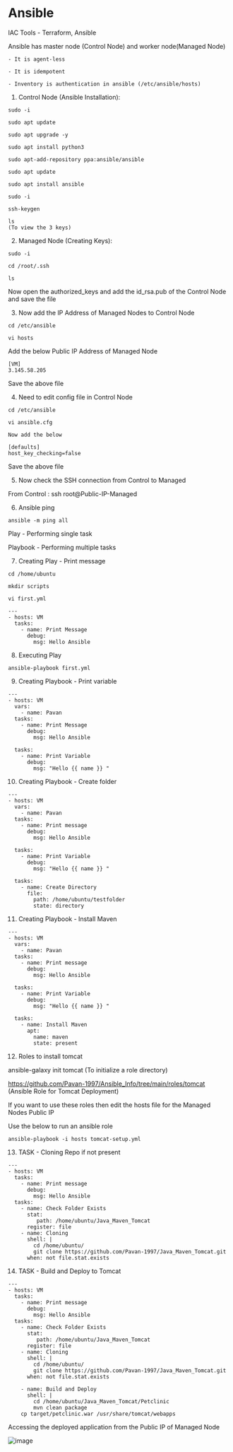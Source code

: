 # Ansible  
              
IAC Tools - Terraform, Ansible      
    
Ansible has master node (Control Node) and worker node(Managed Node)

```  
- It is agent-less 

- It is idempotent

- Inventory is authentication in ansible (/etc/ansible/hosts)
```

1. Control Node (Ansible Installation):
```
sudo -i 

sudo apt update

sudo apt upgrade -y

sudo apt install python3

sudo apt-add-repository ppa:ansible/ansible

sudo apt update

sudo apt install ansible
```
```
sudo -i

ssh-keygen

ls
(To view the 3 keys)
```

2. Managed Node (Creating Keys):
```
sudo -i

cd /root/.ssh

ls
```
Now open the authorized_keys and add the id_rsa.pub of the Control Node and save the file


3. Now add the IP Address of Managed Nodes to Control Node
```
cd /etc/ansible

vi hosts
```
Add the below Public IP Address of Managed Node
```
[VM]
3.145.58.205
```
Save the above file


4. Need to edit config file in Control Node
```
cd /etc/ansible

vi ansible.cfg
```
```
Now add the below 

[defaults]
host_key_checking=false
```
Save the above file


5. Now check the SSH connection from Control to Managed

From Control : ssh root@Public-IP-Managed


6. Ansible ping 
```
ansible -m ping all

```
Play - Performing single task

Playbook - Performing multiple tasks


7. Creating Play - Print message
```
cd /home/ubuntu

mkdir scripts

vi first.yml
```
```
---
- hosts: VM
  tasks:
    - name: Print Message
      debug:
        msg: Hello Ansible
```
8. Executing Play
```
ansible-playbook first.yml

```

9. Creating Playbook - Print variable
```
---
- hosts: VM
  vars:
    - name: Pavan
  tasks:
    - name: Print Message
      debug:
        msg: Hello Ansible

  tasks:
    - name: Print Variable
      debug:
        msg: "Hello {{ name }} "

```
10.  Creating Playbook - Create folder
```
---
- hosts: VM
  vars:
    - name: Pavan
  tasks:
    - name: Print message
      debug:
        msg: Hello Ansible

  tasks:
    - name: Print Variable
      debug:
        msg: "Hello {{ name }} "

  tasks:
    - name: Create Directory
      file:
        path: /home/ubuntu/testfolder
        state: directory
```
11.  Creating Playbook - Install Maven
```
---
- hosts: VM
  vars:
    - name: Pavan
  tasks:
    - name: Print message
      debug:
        msg: Hello Ansible

  tasks:
    - name: Print Variable
      debug:
        msg: "Hello {{ name }} "

  tasks:
    - name: Install Maven
      apt:
        name: maven
        state: present
```
12. Roles to install tomcat 

ansible-galaxy init tomcat
(To initialize a role directory)

https://github.com/Pavan-1997/Ansible_Info/tree/main/roles/tomcat
(Ansible Role for Tomcat Deployment)

If you want to use these roles then edit the hosts file for the Managed Nodes Public IP

Use the below to run an ansible role

```
ansible-playbook -i hosts tomcat-setup.yml
```

13. TASK - Cloning Repo if not present
```
---
- hosts: VM
  tasks:
    - name: Print message
      debug:
        msg: Hello Ansible
  tasks:
    - name: Check Folder Exists
      stat:
         path: /home/ubuntu/Java_Maven_Tomcat
      register: file
    - name: Cloning
      shell: |
        cd /home/ubuntu/
        git clone https://github.com/Pavan-1997/Java_Maven_Tomcat.git
      when: not file.stat.exists
```
14. TASK - Build and Deploy to Tomcat
```
---
- hosts: VM
  tasks:
    - name: Print message
      debug:
        msg: Hello Ansible
  tasks:
    - name: Check Folder Exists
      stat:
         path: /home/ubuntu/Java_Maven_Tomcat
      register: file
    - name: Cloning
      shell: |
        cd /home/ubuntu/
        git clone https://github.com/Pavan-1997/Java_Maven_Tomcat.git
      when: not file.stat.exists
	  
    - name: Build and Deploy
      shell: |
        cd /home/ubuntu/Java_Maven_Tomcat/Petclinic
        mvn clean package
	cp target/petclinic.war /usr/share/tomcat/webapps
```
Accessing the deployed application from the Public IP of Managed Node

![image](https://github.com/Pavan-1997/Ansible_Info/assets/32020205/418ab5c4-2651-478b-8f8c-29eabb5b6a8c)
